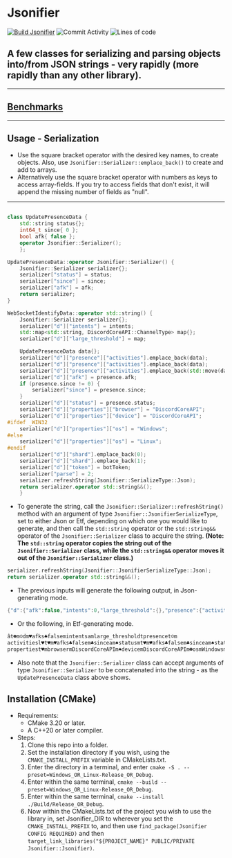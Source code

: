 # Jsonifier
[![Build Jsonifier](https://img.shields.io/github/actions/workflow/status/RealTimeChris/Jsonifier/Release.yml?branch=main&style=plastic&color=purple)](https://github.com/RealTimeChris/Jsonifier/actions/workflows/Release.yml)
![Commit Activity](https://img.shields.io/github/commit-activity/m/realtimechris/Jsonifier?color=green&label=Commits&style=plastic)
![Lines of code](https://img.shields.io/tokei/lines/github/RealTimeChris/Jsonifier?&style=plastic&label=Lines%20of%20Code)


## A few classes for serializing and parsing objects into/from JSON strings - very rapidly (more rapidly than any other library).
---
## [Benchmarks](https://github.com/RealTimeChris/Json-Benchmarks)
----
## Usage - Serialization
- Use the square bracket operator with the desired key names, to create objects. Also, use `Jsonifier::Serializer::emplace_back()` to create and add to arrays.
- Alternatively use the square bracket operator with numbers as keys to access array-fields. If you try to access fields that don't exist, it will append the missing number of fields as "null".
----
```cpp

class UpdatePresenceData {
	std::string status{};
	int64_t since{ 0 };
	bool afk{ false };
	operator Jsonifier::Serializer();
	};

UpdatePresenceData::operator Jsonifier::Serializer() {
	Jsonifier::Serializer serializer{};
	serializer["status"] = status;
	serializer["since"] = since;
	serializer["afk"] = afk;
	return serializer;
}

WebSocketIdentifyData::operator std::string() {
	Jsonifier::Serializer serializer{};
	serializer["d"]["intents"] = intents;
	std::map<std::string, DiscordCoreAPI::ChannelType> map{};
	serializer["d"]["large_threshold"] = map;

	UpdatePresenceData data{};
	serializer["d"]["presence"]["activities"].emplace_back(data);
	serializer["d"]["presence"]["activities"].emplace_back(data);
	serializer["d"]["presence"]["activities"].emplace_back(std::move(data));
	serializer["d"]["afk"] = presence.afk;
	if (presence.since != 0) {
		serializer["since"] = presence.since;
	}
	serializer["d"]["status"] = presence.status;
	serializer["d"]["properties"]["browser"] = "DiscordCoreAPI";
	serializer["d"]["properties"]["device"] = "DiscordCoreAPI";
#ifdef _WIN32
	serializer["d"]["properties"]["os"] = "Windows";
#else
	serializer["d"]["properties"]["os"] = "Linux";
#endif
	serializer["d"]["shard"].emplace_back(0);
	serializer["d"]["shard"].emplace_back(1);
	serializer["d"]["token"] = botToken;
	serializer["parse"] = 2;
	serializer.refreshString(Jsonifier::SerializeType::Json);
	return serializer.operator std::string&&();
	}

```
- To generate the string, call the `Jsonifier::Serializer::refreshString()` method with an argument of type `Jsonifier::JsonifierSerializeType`, set to either Json or Etf, depending on which one you would like to generate, and then call the `std::string` operator or the `std::string&&` operator of the `Jsonifier::Serializer` class to acquire the string. **(Note: The `std::string` operator copies the string out of the `Jsonifier::Serializer` class, while the `std::string&&` operator moves it out of the `Jsonifier::Serializer` class.)**
```cpp
serializer.refreshString(Jsonifier::JsonifierSerializeType::Json);
return serializer.operator std::string&&();
```
- The previous inputs will generate the following output, in Json-generating mode.
```cpp
{"d":{"afk":false,"intents":0,"large_threshold":{},"presence":{"activities":[{"afk":false,"since":0,"status":""},{"afk":false,"since":0,"status":""},{"afk":false,"since":0,"status":""}]},"properties":{"browser":"DiscordCoreAPI","device":"DiscordCoreAPI","os":"Windows"},"shard":[0,1],"status":"","token":""},"parse":2}
```   
- Or the following, in Etf-generating mode.
```cpp
ât☻m☺dm♥afks♣falsemintentsamlarge_thresholdtpresencet☺m
activitiesl♥t♥m♥afks♣falsem♣sinceam♠statusmt♥m♥afks♣falsem♣sinceam♠statusmt♥m♥afks♣falsem♣sinceam♠statusmjm
propertiest♥mbrowsermDiscordCoreAPIm♠devicemDiscordCoreAPIm☻osmWindowsm♣shardl☻aa☺jm♠statusmm♣tokenmm☻opa☻
```
- Also note that the `Jsonifier::Serializer` class can accept arguments of type `Jsonifier::Serializer` to be concatenated into the string - as the `UpdatePresenceData` class above shows.
## Installation (CMake)
- Requirements:
	- CMake 3.20 or later.
	- A C++20 or later compiler.
- Steps:   
	1. Clone this repo into a folder.
	2. Set the installation directory if you wish, using the `CMAKE_INSTALL_PREFIX` variable in CMakeLists.txt.
	3. Enter the directory in a terminal, and enter `cmake -S . --preset=Windows_OR_Linux-Release_OR_Debug`.
	4. Enter within the same terminal, `cmake --build --preset=Windows_OR_Linux-Release_OR_Debug`.
	5. Enter within the same terminal, `cmake --install ./Build/Release_OR_Debug`.
	6. Now within the CMakeLists.txt of the project you wish to use the library in, set Jsonifier_DIR to wherever you set the `CMAKE_INSTALL_PREFIX` to, and then use `find_package(Jsonifier CONFIG REQUIRED)` and then `target_link_libraries("${PROJECT_NAME}" PUBLIC/PRIVATE Jsonifier::Jsonifier)`.

